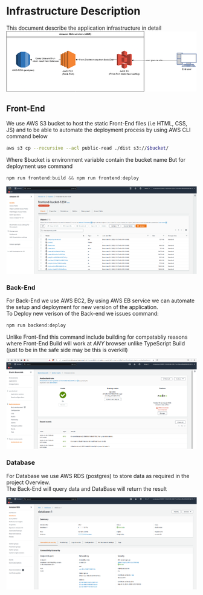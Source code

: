 # Infrastructure Description
This document describe the application infrastructure in detail
![Architecture](architecture.png "Architecture")

## Front-End 
We use AWS S3 bucket to host the static Front-End files (i.e HTML, CSS, JS) and to be able to automate the deployment process by using AWS CLI command below 
```sh
aws s3 cp --recursive --acl public-read ./dist s3://$bucket/
```
Where $bucket is environment variable contain the bucket name
But for deployment use command
```js
npm run frontend:build && npm run frontend:deploy
```
![S3](../screenshots/S3.png "S3")


### Back-End
For Back-End we use AWS EC2, By using AWS EB service we can automate the setup and deployment for new version of the application. <br>
To Deploy new verison of the Back-end we issues command:
```js
npm run backend:deploy
```
Unlike Front-End this command include building for compatabliy reasons where Front-End Build will work at *ANY* browser unlike TypeScript Build (just to be in the safe side may be this is overkill)

![EB](../screenshots/EB.png "EB")

### Database
For Database we use AWS RDS (postgres) to store data as required in the project Overview. <br>
The Back-End will query data and DataBase will return the result 

![RDS](../screenshots/RDS.png "RDS")
